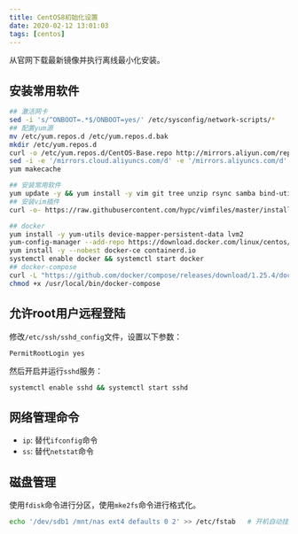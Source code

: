 ```yaml
---
title: CentOS8初始化设置
date: 2020-02-12 13:01:03
tags: [centos]
---
```


从官网下载最新镜像并执行离线最小化安装。

## 安装常用软件

```bash
## 激活网卡
sed -i 's/^ONBOOT=.*$/ONBOOT=yes/' /etc/sysconfig/network-scripts/*
## 配置yum源
mv /etc/yum.repos.d /etc/yum.repos.d.bak
mkdir /etc/yum.repos.d
curl -o /etc/yum.repos.d/CentOS-Base.repo http://mirrors.aliyun.com/repo/Centos-8.repo
sed -i -e '/mirrors.cloud.aliyuncs.com/d' -e '/mirrors.aliyuncs.com/d' /etc/yum.repos.d/CentOS-Base.repo
yum makecache

## 安装常用软件
yum update -y && yum install -y vim git tree unzip rsync samba bind-utils
## 安装vim插件
curl -o- https://raw.githubusercontent.com/hypc/vimfiles/master/install.simple.sh | bash

## docker
yum install -y yum-utils device-mapper-persistent-data lvm2
yum-config-manager --add-repo https://download.docker.com/linux/centos/docker-ce.repo
yum install -y --nobest docker-ce containerd.io
systemctl enable docker && systemctl start docker
## docker-compose
curl -L "https://github.com/docker/compose/releases/download/1.25.4/docker-compose-$(uname -s)-$(uname -m)" -o /usr/local/bin/docker-compose
chmod +x /usr/local/bin/docker-compose
```

<!--more-->

## 允许root用户远程登陆

修改`/etc/ssh/sshd_config`文件，设置以下参数：

```
PermitRootLogin yes
```

然后开启并运行`sshd`服务：

```bash
systemctl enable sshd && systemctl start sshd
```

## 网络管理命令

* `ip`: 替代`ifconfig`命令
* `ss`: 替代`netstat`命令

## 磁盘管理

使用`fdisk`命令进行分区，使用`mke2fs`命令进行格式化。

```bash
echo '/dev/sdb1 /mnt/nas ext4 defaults 0 2' >> /etc/fstab   # 开机自动挂载磁盘
```
